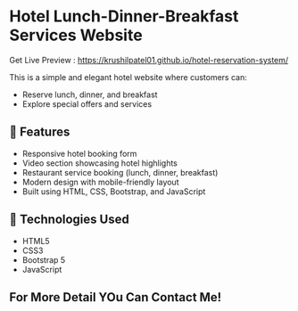 # Hotel Lunch-Dinner-Breakfast Services Website

Get Live Preview : https://krushilpatel01.github.io/hotel-reservation-system/

This is a simple and elegant hotel website where customers can:
- Reserve lunch, dinner, and breakfast
- Explore special offers and services

## 🏨 Features
- Responsive hotel booking form
- Video section showcasing hotel highlights
- Restaurant service booking (lunch, dinner, breakfast)
- Modern design with mobile-friendly layout
- Built using HTML, CSS, Bootstrap, and JavaScript

## 🚀 Technologies Used
- HTML5
- CSS3
- Bootstrap 5
- JavaScript

## For More Detail YOu Can Contact Me!
